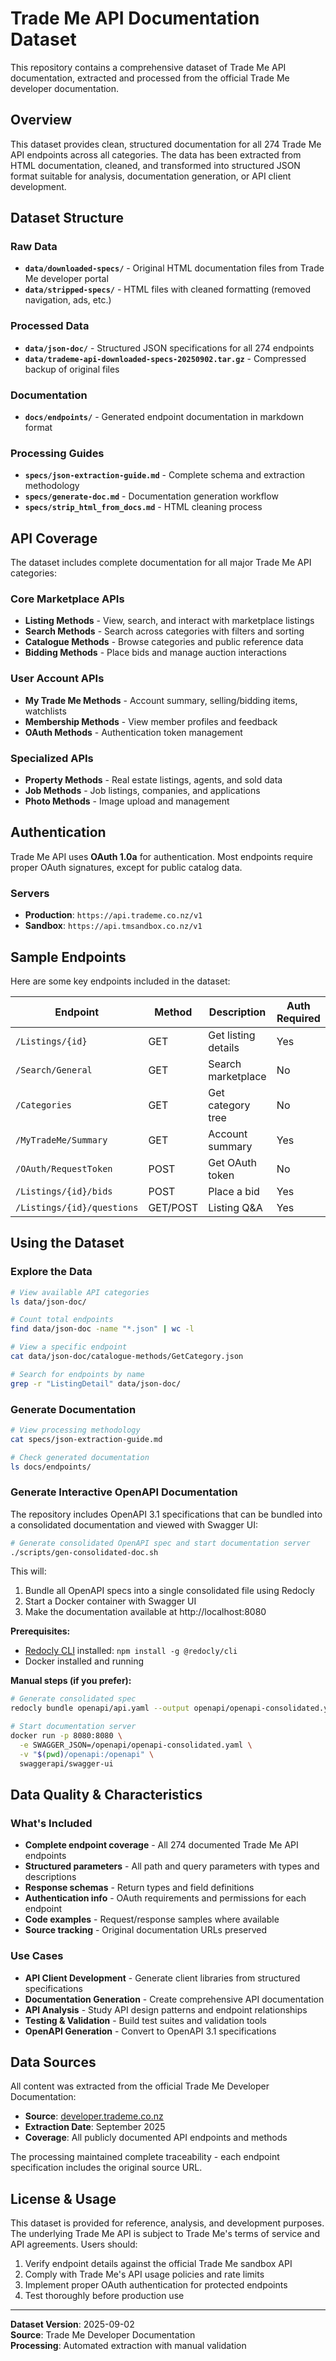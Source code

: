 # Trade Me API Documentation Dataset

This repository contains a comprehensive dataset of Trade Me API documentation, extracted and processed from the official Trade Me developer documentation.

## Overview

This dataset provides clean, structured documentation for all 274 Trade Me API endpoints across all categories. The data has been extracted from HTML documentation, cleaned, and transformed into structured JSON format suitable for analysis, documentation generation, or API client development.

## Dataset Structure

### Raw Data
- **`data/downloaded-specs/`** - Original HTML documentation files from Trade Me developer portal
- **`data/stripped-specs/`** - HTML files with cleaned formatting (removed navigation, ads, etc.)

### Processed Data  
- **`data/json-doc/`** - Structured JSON specifications for all 274 endpoints
- **`data/trademe-api-downloaded-specs-20250902.tar.gz`** - Compressed backup of original files

### Documentation
- **`docs/endpoints/`** - Generated endpoint documentation in markdown format

### Processing Guides
- **`specs/json-extraction-guide.md`** - Complete schema and extraction methodology
- **`specs/generate-doc.md`** - Documentation generation workflow
- **`specs/strip_html_from_docs.md`** - HTML cleaning process

## API Coverage

The dataset includes complete documentation for all major Trade Me API categories:

### Core Marketplace APIs
- **Listing Methods** - View, search, and interact with marketplace listings
- **Search Methods** - Search across categories with filters and sorting
- **Catalogue Methods** - Browse categories and public reference data
- **Bidding Methods** - Place bids and manage auction interactions

### User Account APIs  
- **My Trade Me Methods** - Account summary, selling/bidding items, watchlists
- **Membership Methods** - View member profiles and feedback
- **OAuth Methods** - Authentication token management

### Specialized APIs
- **Property Methods** - Real estate listings, agents, and sold data
- **Job Methods** - Job listings, companies, and applications
- **Photo Methods** - Image upload and management

## Authentication

Trade Me API uses **OAuth 1.0a** for authentication. Most endpoints require proper OAuth signatures, except for public catalog data.

### Servers
- **Production**: `https://api.trademe.co.nz/v1`
- **Sandbox**: `https://api.tmsandbox.co.nz/v1`

## Sample Endpoints

Here are some key endpoints included in the dataset:

| Endpoint | Method | Description | Auth Required |
|----------|--------|-------------|---------------|
| `/Listings/{id}` | GET | Get listing details | Yes |
| `/Search/General` | GET | Search marketplace | No |
| `/Categories` | GET | Get category tree | No |
| `/MyTradeMe/Summary` | GET | Account summary | Yes |
| `/OAuth/RequestToken` | POST | Get OAuth token | No |
| `/Listings/{id}/bids` | POST | Place a bid | Yes |
| `/Listings/{id}/questions` | GET/POST | Listing Q&A | Yes |

## Using the Dataset

### Explore the Data
```bash
# View available API categories
ls data/json-doc/

# Count total endpoints
find data/json-doc -name "*.json" | wc -l

# View a specific endpoint
cat data/json-doc/catalogue-methods/GetCategory.json

# Search for endpoints by name
grep -r "ListingDetail" data/json-doc/
```

### Generate Documentation
```bash
# View processing methodology
cat specs/json-extraction-guide.md

# Check generated documentation
ls docs/endpoints/
```

### Generate Interactive OpenAPI Documentation
The repository includes OpenAPI 3.1 specifications that can be bundled into a consolidated documentation and viewed with Swagger UI:

```bash
# Generate consolidated OpenAPI spec and start documentation server
./scripts/gen-consolidated-doc.sh
```

This will:
1. Bundle all OpenAPI specs into a single consolidated file using Redocly
2. Start a Docker container with Swagger UI 
3. Make the documentation available at http://localhost:8080

**Prerequisites:**
- [Redocly CLI](https://redocly.com/docs/cli/installation/) installed: `npm install -g @redocly/cli`
- Docker installed and running

**Manual steps (if you prefer):**
```bash
# Generate consolidated spec
redocly bundle openapi/api.yaml --output openapi/openapi-consolidated.yaml --force

# Start documentation server
docker run -p 8080:8080 \
  -e SWAGGER_JSON=/openapi/openapi-consolidated.yaml \
  -v "$(pwd)/openapi:/openapi" \
  swaggerapi/swagger-ui
```

## Data Quality & Characteristics

### What's Included
- **Complete endpoint coverage** - All 274 documented Trade Me API endpoints
- **Structured parameters** - All path and query parameters with types and descriptions
- **Response schemas** - Return types and field definitions
- **Authentication info** - OAuth requirements and permissions for each endpoint  
- **Code examples** - Request/response samples where available
- **Source tracking** - Original documentation URLs preserved

### Use Cases
- **API Client Development** - Generate client libraries from structured specifications
- **Documentation Generation** - Create comprehensive API documentation
- **API Analysis** - Study API design patterns and endpoint relationships
- **Testing & Validation** - Build test suites and validation tools
- **OpenAPI Generation** - Convert to OpenAPI 3.1 specifications

## Data Sources

All content was extracted from the official Trade Me Developer Documentation:
- **Source**: [developer.trademe.co.nz](https://developer.trademe.co.nz/)
- **Extraction Date**: September 2025
- **Coverage**: All publicly documented API endpoints and methods

The processing maintained complete traceability - each endpoint specification includes the original source URL.

## License & Usage

This dataset is provided for reference, analysis, and development purposes. The underlying Trade Me API is subject to Trade Me's terms of service and API agreements. Users should:

1. Verify endpoint details against the official Trade Me sandbox API
2. Comply with Trade Me's API usage policies and rate limits  
3. Implement proper OAuth authentication for protected endpoints
4. Test thoroughly before production use

---

**Dataset Version**: 2025-09-02  
**Source**: Trade Me Developer Documentation  
**Processing**: Automated extraction with manual validation